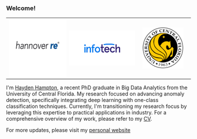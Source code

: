 ### Welcome!

<p align="right">
    <table style="border:0px solid white;">
	    <tr style="border: 0px;">
    	    <td>
	    	<img src="https://github.com/haydendhampton/haydendhampton/blob/main/hannoverre_logo.jpg" width="175"/>
	    </td>
            <td style="padding:0px">
            	<img src="https://github.com/haydendhampton/haydendhampton/blob/main/infotech_logo.png" width="200"/>
	    </td>
            <td style="padding:20px">
            	<img src="https://github.com/haydendhampton/haydendhampton/blob/main/ucf_logo.png" width="125"/>
            </td>
        </tr>
    </table>
</p>



I'm [Hayden Hampton](https://haydenhampton.com/), a recent PhD graduate in Big Data Analytics from the University of Central Florida. My research focused on advancing anomaly detection, specifically integrating deep learning with one-class classification techniques. Currently, I'm transitioning my research focus by leveraging this expertise to practical applications in industry. For a comprehensive overview of my work, please refer to my [CV](https://haydenhampton.com/wp-content/uploads/2024/01/Hayden_Hampton_CV.pdf).

For more updates, please visit my [personal website](https://haydenhampton.com/)








<!--




<p  align="center" width="100%">
<img width="20%" src="https://github.com/haydendhampton/haydendhampton/blob/main/hannoverre_logo.jpg" style="display:inline-block;float:left;margin-left:auto;margin-right:auto">

<img width="22.5%" src="https://github.com/haydendhampton/haydendhampton/blob/main/infotech_logo.png" /> 
<img width="12.5%" src="https://github.com/haydendhampton/haydendhampton/blob/main/ucf_logo.png" />
</p>




id="image-table"

<img width="20%" src="https://github.com/haydendhampton/haydendhampton/blob/main/hannoverre_logo.jpg" height="150"/>

&emsp;

|  <br> <br> <img width="20%" src="https://github.com/haydendhampton/haydendhampton/blob/main/hannoverre_logo.jpg"> | <img width="22.5%" src="https://github.com/haydendhampton/haydendhampton/blob/main/infotech_logo.png"> | <img width="12.5%" src="https://github.com/haydendhampton/haydendhampton/blob/main/ucf_logo.png"> |


<p float="center">
<img src="https://github.com/haydendhampton/haydendhampton/blob/main/ucf_logo.png" width="100"/>
&emsp;
<img src="https://github.com/haydendhampton/haydendhampton/blob/main/infotech_logo.png" width="200"/> 
&emsp;
<img src="https://github.com/haydendhampton/haydendhampton/blob/main/hannover_logo.jpg" width="175"/>
</p>


<br clear="left"/>
<p float="left">
  <img src="https://github.com/haydendhampton/haydendhampton/blob/main/ucf_logo.png" width="100">
  <img src="https://github.com/haydendhampton/haydendhampton/blob/main/infotech_logo.png" width="200">
  <img src="https://github.com/haydendhampton/haydendhampton/blob/main/21403.png" align="left" width="150">
</p>
  <img src="https://github.com/haydendhampton/haydendhampton/blob/main/12569.png" width="250", height="50">
<img src="https://github.com/haydendhampton/haydendhampton/blob/main/hannover_logo.jpg" width="175">
height="100"
**haydendhampton/haydendhampton** is a ✨ _special_ ✨ repository because its `README.md` (this file) appears on your GitHub profile.

-->

